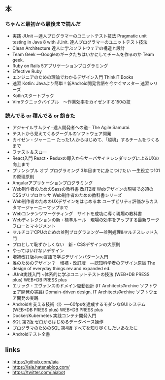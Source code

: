 ## 本

### ちゃんと最初から最後まで読んだ

- 実践 JUnit ―達人プログラマーのユニットテスト技法 Pragmatic unit testing in Java 8 with JUnit. 達人プログラマーのユニットテスト技法
- Clean Architecture 達人に学ぶソフトウェアの構造と設計
- Team Geek ―Googleのギークたちはいかにしてチームを作るのか Team geek.
- Ruby on Rails 5アプリケーションプログラミング
- Effective Ruby
- エンジニアのための理論でわかるデザイン入門 ThinkIT Books
- 速習 Kotlin: Javaより簡単！新Android開発言語を今すぐマスター 速習シリーズ
- Kotlinスタートブック
- Vimテクニックバイブル　～作業効率をカイゼンする150の技

### 読んでる or 積んでる or 飽きた

- アジャイルサムライ−達人開発者への道− The Agile Samurai.
- テストから見えてくるグーグルのソフトウェア開発
- カイゼン・ジャーニー たった1人からはじめて、「越境」するチームをつくるまで
- ファスト＆スロー
- React入門 React・Reduxの導入からサーバサイドレンダリングによるUXの向上まで
- プリンシプル オブ プログラミング 3年目までに身につけたい 一生役立つ101の原理原則
- Angularアプリケーションプログラミング
- Web制作者のためのSassの教科書 改訂2版 Webデザインの現場で必須のCSSプリプロセッサ Web制作者のための教科書シリーズ
- Web制作者のためのUXデザインをはじめる本 ユーザビリティ評価からカスタマージャーニーマップまで
- Webコンテンツマーケティング　サイトを成功に導く現場の教科書
- Webディレクションの新・標準ルール　現場の効率をアップする最新ワークフローとマネジメント
- マルチコアCPUのための並列プログラミング―並列処理&マルチスレッド入門
- プロとして恥ずかしくない　新・CSSデザインの大原則
- やってはいけないデザイン
- 増補改訂版Java言語で学ぶデザインパターン入門
- 誰のためのデザイン？　増補・改訂版　―認知科学者のデザイン原論 The design of everyday things.rev.and expanded ed.
- JUnit実践入門 ~体系的に学ぶユニットテストの技法 (WEB+DB PRESS plus) WEB+DB PRESS plus
- エリック・エヴァンスのドメイン駆動設計 (IT Architects’Archive ソフトウェア開発の実践) Domain-driven design. IT Architects’Archive ソフトウェア開発の実践
- Androidを支える技術〈I〉──60fpsを達成するモダンなGUIシステム (WEB+DB PRESS plus) WEB+DB PRESS plus
- Docker/Kubernetes 実践コンテナ開発入門
- SQL 第2版 ゼロからはじめるデータベース操作
- プログラマのためのSQL 第4版 すべてを知り尽くしたいあなたに
- Androidテスト全書

## links

- https://github.com/iaia
- https://iaia.hatenablog.com/
- https://twitter.com/iaiabot
